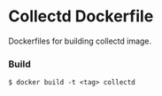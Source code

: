 # Collectd Dockerfile
Dockerfiles for building collectd image.

### Build
```
$ docker build -t <tag> collectd
```
